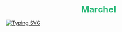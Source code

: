 <p align="center">
  <a href="https://github.com/Chincaaw" style="font-size: 24px; font-weight: bold; text-decoration: none; color: #28b877;">
    Marchel
  </a>
</p>

[![Typing SVG](https://readme-typing-svg.demolab.com?font=Fira&weight=600&size=22&duration=2000&pause=1000&color=28B877&center=true&vCenter=true&random=false&width=440&height=45&lines=Junior+Web+Developer;1%2B+Year+of+Coding+Experience;Always+Learning+New+Things)](https://git.io/typing-svg)
